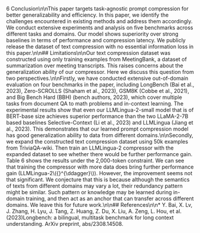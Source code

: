 6 Conclusion\n\nThis paper targets task-agnostic prompt compression for better generalizability and efficiency. In this paper, we identify the challenges encountered in existing methods and address them accordingly. We conduct extensive experiments and analysis on five benchmarks across different tasks and domains. Our model shows superiority over strong baselines in terms of performance and compression latency. We publicly release the dataset of text compression with no essential information loss in this paper.\n\n## Limitations\n\nOur text compression dataset was constructed using only training examples from MeetingBank, a dataset of summarization over meeting transcripts. This raises concerns about the generalization ability of our compressor. Here we discuss this question from two perspectives.\n\nFirstly, we have conducted extensive out-of-domain evaluation on four benchmarks in the paper, including LongBench (Bai et al., 2023), Zero-SCROLLS (Shaham et al., 2023), GSM8K (Cobbe et al., 2021), and Big Bench Hard (BBH) (bench authors, 2023), which cover multiple tasks from document QA to math problems and in-context learning. The experimental results show that even our LLMLingua-2-small model that is of BERT-base size achieves superior performance than the two LLaMA-2-7B based baselines Selective-Context (Li et al., 2023) and LLMLingua (Jiang et al., 2023). This demonstrates that our learned prompt compression model has good generalization ability to data from different domains.\n\nSecondly, we expand the constructed text compression dataset using 50k examples from TriviaQA-wiki. Then train an LLMLingua-2 compressor with the expanded dataset to see whether there would be further performance gain. Table 6 shows the results under the 2,000-token constraint. We can see that training the compressor with more data does bring further performance gain (LLMLingua-2\\({}^{\\ddagger}\\)). However, the improvement seems not that significant. We conjecture that this is because although the semantics of texts from different domains may vary a lot, their redundancy pattern might be similar. Such pattern or knowledge may be learned during in-domain training, and then act as an anchor that can transfer across different domains. We leave this for future work.\n\n## References\n\n* Y. Bai, X. Lv, J. Zhang, H. Lyu, J. Tang, Z. Huang, Z. Du, X. Liu, A. Zeng, L. Hou, et al. (2023)Longbench: a bilingual, multitask benchmark for long context understanding. ArXiv preprint, abs/2308.14508.
